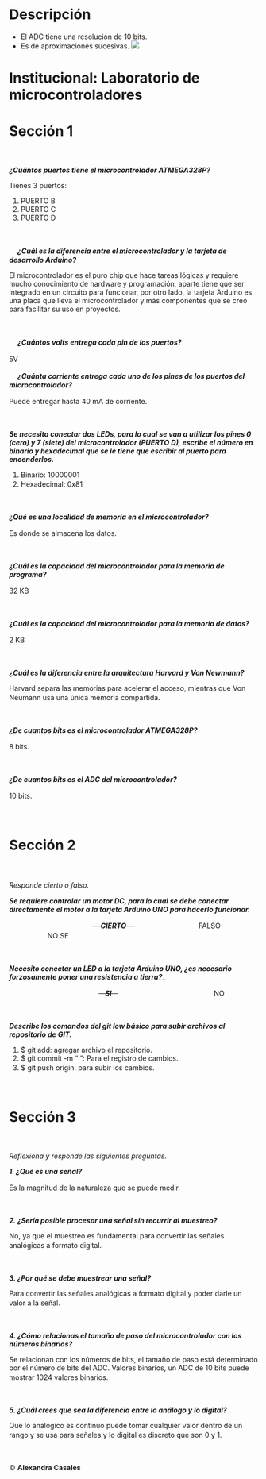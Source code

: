 # Descripción
- El ADC tiene una resolución de 10 bits.
- Es de aproximaciones sucesivas.
![](https://allday-3d.com/images/discover/arduino/arduino_uno_rev003.png)
# 
# Institucional: Laboratorio de microcontroladores
# Sección 1
  ㅤ
  
__***¿Cuántos puertos tiene el microcontrolador ATMEGA328P?***__

Tienes 3 puertos:
1.	PUERTO B
2.	PUERTO C
3.	PUERTO D

   
ㅤ

ㅤ
__***¿Cuál es la diferencia entre el microcontrolador y la tarjeta de desarrollo Arduino?***__

El microcontrolador es el puro chip que hace tareas lógicas y requiere mucho 
conocimiento de hardware y programación, aparte tiene que ser integrado en un 
circuito para funcionar, por otro lado, la tarjeta Arduino es una placa que lleva 
el microcontrolador y más componentes que se creó para facilitar su uso en proyectos.

ㅤ

ㅤ
__***¿Cuántos volts entrega cada pin de los puertos?***__

5V
ㅤ


ㅤ
__***¿Cuánta corriente entrega cada uno de los pines de los puertos del microcontrolador?***__

Puede entregar hasta 40 mA de corriente.
ㅤ

ㅤ

__***Se necesita conectar dos LEDs, para lo cual se van a utilizar los pines 0 (cero) y 7 (siete) del microcontrolador (PUERTO D), 
escribe el número en binario y hexadecimal que se le tiene que escribir al puerto para encenderlos.***__
1.	Binario: 10000001
2.	Hexadecimal: 0x81
ㅤ

ㅤ

__***¿Qué es una localidad de memoria en el microcontrolador?***__

Es donde se almacena los datos.
ㅤ

ㅤ

__***¿Cuál es la capacidad del microcontrolador para la memoria de programa?***__

32 KB
ㅤ

ㅤ

__***¿Cuál es la capacidad del microcontrolador para la memoria de datos?***__

2 KB
ㅤ

ㅤ

__***¿Cuál es la diferencia entre la arquitectura Harvard y Von Newmann?***__

Harvard separa las memorias para acelerar el acceso, mientras que Von Neumann usa una única memoria compartida.
ㅤ

ㅤ

__***¿De cuantos bits es el microcontrolador ATMEGA328P?***__

8 bits.
ㅤ

ㅤ

__***¿De cuantos bits es el ADC del microcontrolador?***__

10 bits.
ㅤ

ㅤ

#
# Sección 2
ㅤ

_Responde cierto o falso._
ㅤ

__***Se requiere controlar un motor DC, para lo cual se debe conectar directamente el motor a la tarjeta Arduino UNO para hacerlo funcionar.***__

 ㅤㅤㅤㅤㅤㅤㅤㅤㅤㅤㅤㅤㅤ<s> ㅤ***CIERTO***ㅤ </s> ㅤㅤㅤㅤㅤㅤㅤㅤㅤㅤFALSOㅤㅤㅤㅤㅤㅤㅤㅤㅤㅤㅤㅤNO SE
 ㅤ

 ㅤ
 

__***Necesito conectar un LED a la tarjeta Arduino UNO, ¿es necesario forzosamente poner una resistencia a tierra?***___

ㅤㅤㅤㅤㅤㅤㅤㅤㅤㅤㅤㅤㅤㅤ<s>ㅤ***SI***ㅤ</s>ㅤㅤㅤㅤㅤㅤㅤㅤㅤㅤㅤㅤㅤㅤㅤNO
ㅤ

ㅤ

__***Describe los comandos del git  low básico para subir archivos al repositorio de GIT.***__
1.	$ git add: agregar archivo el repositorio.
2.	$ git commit -m “ ”: Para el registro de cambios.
3.	$ git push origin: para subir los cambios.
ㅤ

ㅤ

#
# Sección 3
ㅤ

_Reflexiona y responde las siguientes preguntas._

__***1.	¿Qué es una señal?***__

Es la magnitud de la naturaleza que se puede medir.
ㅤ

ㅤ

__***2.	¿Sería posible procesar una señal sin recurrir al muestreo?***__

No, ya que el muestreo es fundamental para convertir las señales analógicas a formato digital.
ㅤ

ㅤ

__***3.	¿Por qué se debe muestrear una señal?***__

Para convertir las señales analógicas a formato digital y poder darle un valor a la señal.
ㅤ

ㅤ

__***4.	¿Cómo relacionas el tamaño de paso del microcontrolador con los números binarios?***__

Se relacionan con los números de bits, el tamaño de paso está determinado por el número de bits del ADC. 
Valores binarios, un ADC de 10 bits puede mostrar 1024 valores binarios. 
ㅤ

ㅤ

__***5.	¿Cuál crees que sea la diferencia entre lo análogo y lo digital?***__

Que lo analógico es continuo puede tomar cualquier valor dentro de un rango y se usa para señales y lo digital es discreto que son 0 y 1.
ㅤ

ㅤ



&copy; __Alexandra Casales__
